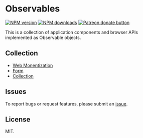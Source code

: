 # Observables

<!-- BADGES/ -->

<span class="badge-npmversion"><a href="https://npmjs.org/package/@web-native-js/observables" title="View this project on NPM"><img src="https://img.shields.io/npm/v/@web-native-js/observables.svg" alt="NPM version" /></a></span>
<span class="badge-npmdownloads"><a href="https://npmjs.org/package/@web-native-js/observables" title="View this project on NPM"><img src="https://img.shields.io/npm/dm/@web-native-js/observables.svg" alt="NPM downloads" /></a></span>
<span class="badge-patreon"><a href="https://patreon.com/ox_harris" title="Donate to this project using Patreon"><img src="https://img.shields.io/badge/patreon-donate-yellow.svg" alt="Patreon donate button" /></a></span>

<!-- /BADGES -->


This is a collection of application components and browser APIs implemented as Observable objects.

## Collection

+ [Web Monentization](https://docs.web-native.dev/observables/src/web-monentization)
+ [Form](https://docs.web-native.dev/observables/src/form)
+ [Collection](https://docs.web-native.dev/observables/src/collection)

## Issues

To report bugs or request features, please submit an [issue](https://github.com/web-native/observables/issues).

## License

MIT.
